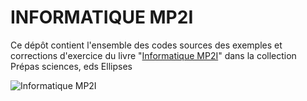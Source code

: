 # INFORMATIQUE MP2I

Ce dépôt contient l'ensemble des codes sources des exemples et corrections d'exercice du livre "[Informatique MP2I](https://www.editions-ellipses.fr/accueil/13642-25004-informatique-mp2i-nouveaux-programmes-9782340048669.html#/1-format_disponible-broche)" dans la collection Prépas sciences, eds Ellipses

![Informatique MP2I](https://www.editions-ellipses.fr/40587-large_modale_produit/informatique-mp2i-nouveaux-programmes.jpg)

